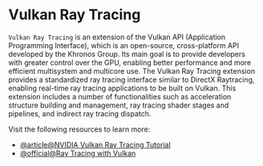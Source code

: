 # Vulkan Ray Tracing

`Vulkan Ray Tracing` is an extension of the Vulkan API (Application Programming Interface), which is an open-source, cross-platform API developed by the Khronos Group. Its main goal is to provide developers with greater control over the GPU, enabling better performance and more efficient multisystem and multicore use. The Vulkan Ray Tracing extension provides a standardized ray tracing interface similar to DirectX Raytracing, enabling real-time ray tracing applications to be built on Vulkan. This extension includes a number of functionalities such as acceleration structure building and management, ray tracing shader stages and pipelines, and indirect ray tracing dispatch.

Visit the following resources to learn more:

- [@article@NVIDIA Vulkan Ray Tracing Tutorial](https://developer.nvidia.com/rtx/raytracing/vkray)
- [@official@Ray Tracing with Vulkan](https://docs.vulkan.org/guide/latest/extensions/ray_tracing.html)
